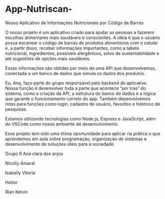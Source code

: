 # App-Nutriscan-
Nosso Aplicativo de Informações Nutricionais por Código de Barras

O nosso projeto é um aplicativo criado para ajudar as pessoas a fazerem escolhas alimentares mais saudáveis e conscientes. A ideia é que o usuário possa escanear o código de barras de produtos alimentícios com o celular e, a partir disso, receber informações importantes, como a tabela nutricional, ingredientes, possíveis alergênicos, selos de sustentabilidade e até sugestões de opções mais saudáveis.

Essas informações são obtidas por meio de uma API que desenvolvemos, conectada a um banco de dados que simula os dados dos produtos.

Eu, Ana, faço parte do grupo responsável pelo backend do aplicativo. Nossa função é desenvolver toda a parte que acontece “por trás” do sistema, como a criação da API, a estrutura do banco de dados e a lógica que garante o funcionamento correto do app. Também desenvolvemos rotas para funções como login, cadastro de usuário, favoritos e histórico de pesquisas.

Estamos utilizando tecnologias como Node.js, Express e JavaScript, além do VSCode como nosso ambiente de desenvolvimento.

Esse projeto tem sido uma ótima oportunidade para aplicar na prática o que aprendemos em aula sobre programação, organização de sistemas e desenvolvimento de soluções úteis para a sociedade.

Grupo 6
Ana clara dos anjos 

Nicolly Amaral

Isabelly Vitoria

Heitor 

Rian Kelvin 
